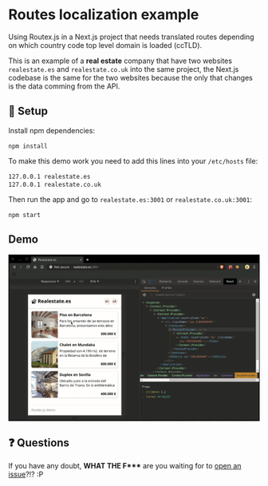 # Routes localization example

Using Routex.js in a Next.js project that needs translated routes depending on which country code top level domain is loaded (ccTLD).

This is an example of a **real estate** company that have two websites
`realestate.es` and `realestate.co.uk` into the same project, the Next.js codebase is the same for the two websites because the only that changes is the data comming from the API.

## :wrench: Setup

Install npm dependencies:

```
npm install
```

To make this demo work you need to add this lines into your `/etc/hosts` file:

```
127.0.0.1 realestate.es
127.0.0.1 realestate.co.uk
```

Then run the app and go to `realestate.es:3001` or `realestate.co.uk:3001`:

```
npm start
```

## Demo

<img src="./demo.gif" max-height="500px" align="center" />

## :question: Questions

If you have any doubt, **WHAT THE F\*\*\*** are you waiting for to [open an issue](https://github.com/alexhoma/routex.js/issues/new)?!? :P
